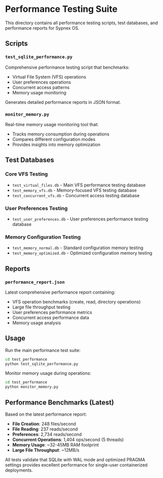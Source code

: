 # Performance Testing Suite

This directory contains all performance testing scripts, test databases, and performance reports for Sypnex OS.

## Scripts

### `test_sqlite_performance.py`
Comprehensive performance testing script that benchmarks:
- Virtual File System (VFS) operations
- User preferences operations  
- Concurrent access patterns
- Memory usage monitoring

Generates detailed performance reports in JSON format.

### `monitor_memory.py`
Real-time memory usage monitoring tool that:
- Tracks memory consumption during operations
- Compares different configuration modes
- Provides insights into memory optimization

## Test Databases

### Core VFS Testing
- `test_virtual_files.db` - Main VFS performance testing database
- `test_memory_vfs.db` - Memory-focused VFS testing database
- `test_concurrent_vfs.db` - Concurrent access testing database

### User Preferences Testing
- `test_user_preferences.db` - User preferences performance testing database

### Memory Configuration Testing
- `test_memory_normal.db` - Standard configuration memory testing
- `test_memory_optimized.db` - Optimized configuration memory testing

## Reports

### `performance_report.json`
Latest comprehensive performance report containing:
- VFS operation benchmarks (create, read, directory operations)
- Large file throughput testing
- User preferences performance metrics
- Concurrent access performance data
- Memory usage analysis

## Usage

Run the main performance test suite:
```bash
cd test_performance
python test_sqlite_performance.py
```

Monitor memory usage during operations:
```bash
cd test_performance
python monitor_memory.py
```

## Performance Benchmarks (Latest)

Based on the latest performance report:
- **File Creation**: 248 files/second
- **File Reading**: 237 reads/second  
- **Preferences**: 2,734 reads/second
- **Concurrent Operations**: 1,404 ops/second (5 threads)
- **Memory Usage**: ~32-45MB RAM footprint
- **Large File Throughput**: ~12MB/s

All tests validate that SQLite with WAL mode and optimized PRAGMA settings provides excellent performance for single-user containerized deployments.
